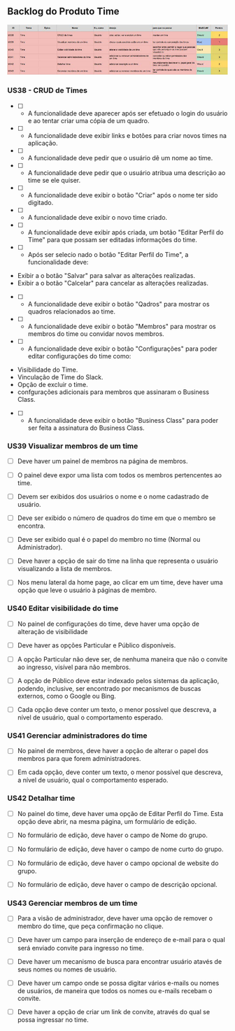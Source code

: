 ## Backlog do Produto Time

![tabela backlog](imagens/backlog/time.jpg)

### US38 - CRUD de Times

- [ ] -  A funcionalidade deve aparecer após ser efetuado o login do usuário e ao tentar criar uma cópia de um quadro.

- [ ] - A funcionalidade deve exibir links e botões para criar novos times na aplicação.

- [ ] -  A funcionalidade deve pedir que o usuário dê um nome ao time.

- [ ] -  A funcionalidade deve pedir que o usuário atribua uma descrição ao time se ele quiser.

- [ ] -  A funcionalidade deve exibir o botão "Criar" após o nome ter sido digitado.

- [ ] -  A funcionalidade deve exibir o novo time criado.

- [ ] -  A funcionalidade deve exibir após criada, um botão "Editar Perfil do Time" para que possam ser editadas informações do time.

- [ ] -  Após ser selecio nado o botão "Editar Perfil do Time", a funcionalidade deve:
- Exibir a o botão "Salvar" para salvar as alterações realizadas.
- Exibir a o botão "Calcelar" para cancelar as alterações realizadas.

- [ ] -  A funcionalidade deve exibir o botão "Qadros" para mostrar os quadros relacionados ao time.

- [ ] -  A funcionalidade deve exibir o botão "Membros" para mostrar os membros do time ou convidar novos membros.

- [ ] -  A funcionalidade deve exibir o botão "Configurações" para poder editar configurações do time como:
- Visibilidade do Time.
- Vinculação de Time do Slack.
- Opção de excluir o time.
- confgurações adicionais para membros que assinaram o Business Class.

- [ ] -  A funcionalidade deve exibir o botão "Business Class" para poder ser feita a assinatura do Business Class.

### US39 Visualizar membros de um time

- [ ] Deve haver um painel de membros na página de membros.

- [ ] O painel deve expor uma lista com todos os membros pertencentes ao time.
  
- [ ] Devem ser exibidos dos usuários o nome e o nome cadastrado de usuário.

- [ ] Deve ser exibido o número de quadros do time em que o membro se encontra.

- [ ] Deve ser exibido qual é o papel do membro no time (Normal ou Administrador).

- [ ] Deve haver a opção de sair do time na linha que representa o usuário visualizando a lista de membros.

- [ ] Nos menu lateral da home page, ao clicar em um time, deve haver uma opção que leve o usuário à páginas de membro.

### US40 Editar visibilidade do time

- [ ] No painel de configurações do time, deve haver uma opção de alteração de visibilidade

- [ ] Deve haver as opções Particular e Público disponíveis.

- [ ] A opção Particular não deve ser, de nenhuma maneira que não o convite ao ingresso, visível para não membros.

- [ ] A opção de Público deve estar indexado pelos sistemas da aplicação, podendo, inclusive, ser encontrado por mecanismos de buscas externos, como o Google ou Bing.

- [ ] Cada opção deve conter um texto, o menor possível que descreva, a nível de usuário, qual o comportamento esperado.

### US41 Gerenciar administradores do time

- [ ] No painel de membros, deve haver a opção de alterar o papel dos membros para que forem administradores.

- [ ] Em cada opção, deve conter um texto, o menor possível que descreva, a nível de usuário, qual o comportamento esperado.

### US42 Detalhar time

- [ ] No painel do time, deve haver uma opção de Editar Perfil do Time. Esta opção deve abrir, na mesma página, um formulário de edição.

- [ ] No formulário de edição, deve haver o campo de Nome do grupo.

- [ ] No formulário de edição, deve haver o campo de nome curto do grupo.

- [ ] No formulário de edição, deve haver o campo opcional de website do grupo.

- [ ] No formulário de edição, deve haver o campo de descrição opcional.

### US43 Gerenciar membros de um time

- [ ] Para a visão de administrador, deve haver uma opção de remover o membro do time, que peça confirmação no clique.

- [ ] Deve haver um campo para inserção de endereço de e-mail para o qual será enviado convite para ingresso no time.

- [ ] Deve haver um mecanismo de busca para encontrar usuário atavés de seus nomes ou nomes de usuário.

- [ ] Deve haver um campo onde se possa digitar vários e-mails ou nomes de usuários, de maneira que todos os nomes ou e-mails recebam o convite.

- [ ] Deve haver a opção de criar um link de convite, através do qual se possa ingressar no time.